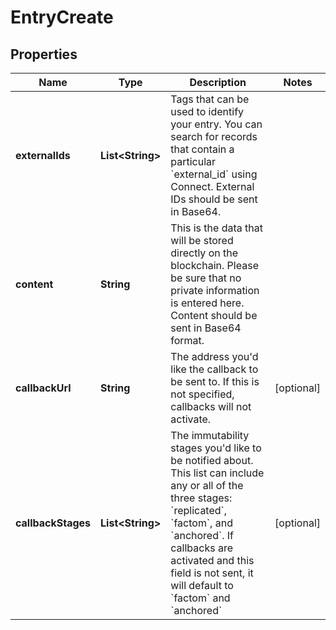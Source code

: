 
# EntryCreate

## Properties
Name | Type | Description | Notes
------------ | ------------- | ------------- | -------------
**externalIds** | **List&lt;String&gt;** | Tags that can be used to identify your entry. You can search for records that contain a particular &#x60;external_id&#x60; using Connect. External IDs should be sent in Base64. | 
**content** | **String** | This is the data that will be stored directly on the blockchain. Please be sure that no private information is entered here. Content should be sent in Base64 format. | 
**callbackUrl** | **String** | The address you'd like the callback to be sent to. If this is not specified, callbacks will not activate. |  [optional]
**callbackStages** | **List&lt;String&gt;** | The immutability stages you'd like to be notified about. This list can include any or all of the three stages: &#x60;replicated&#x60;, &#x60;factom&#x60;, and &#x60;anchored&#x60;. If callbacks are activated and this field is not sent, it will default to &#x60;factom&#x60; and &#x60;anchored&#x60; |  [optional]




